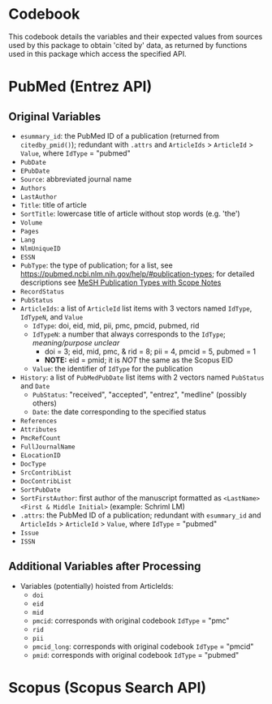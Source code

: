 # Codebook

This codebook details the variables and their expected values from sources used by this package to obtain 'cited by' data, as returned by functions used in this package which access the specified API.

# PubMed (Entrez API)

## Original Variables

- `esummary_id`: the PubMed ID of a publication (returned from `citedby_pmid()`); redundant with `.attrs` and `ArticleIds` > `ArticleId` > `Value`, where `IdType` = "pubmed"
- `PubDate`
- `EPubDate`
- `Source`: abbreviated journal name
- `Authors`
- `LastAuthor`
- `Title`: title of article
- `SortTitle`: lowercase title of article without stop words (e.g. 'the')
- `Volume`
- `Pages`
- `Lang`
- `NlmUniqueID`
- `ESSN`
- `PubType`: the type of publication; for a list, see https://pubmed.ncbi.nlm.nih.gov/help/#publication-types; for detailed descriptions see [MeSH Publication Types with Scope Notes](https://www.nlm.nih.gov/mesh/pubtypes.html)
- `RecordStatus`
- `PubStatus`
- `ArticleIds`: a list of `ArticleId` list items with 3 vectors named `IdType`, `IdTypeN`, and `Value`
    - `IdType`: doi, eid, mid, pii, pmc, pmcid, pubmed, rid
    - `IdTypeN`: a number that always corresponds to the `IdType`; _meaning/purpose unclear_
        - doi = 3; eid, mid, pmc, & rid = 8; pii = 4, pmcid = 5, pubmed = 1
        - **NOTE:** eid = pmid; it is _NOT_ the same as the Scopus EID
    - `Value`: the identifier of `IdType` for the publication
- `History`: a list of `PubMedPubDate` list items with 2 vectors named `PubStatus` and `Date`
    - `PubStatus`: "received", "accepted", "entrez", "medline" (possibly others)
    - `Date`: the date corresponding to the specified status
- `References`
- `Attributes`
- `PmcRefCount`
- `FullJournalName`
- `ELocationID`
- `DocType`
- `SrcContribList`
- `DocContribList`
- `SortPubDate`
- `SortFirstAuthor`: first author of the manuscript formatted as `<LastName> <First & Middle Initial>` (example: Schriml LM)
- `.attrs`: the PubMed ID of a publication; redundant with `esummary_id` and `ArticleIds` > `ArticleId` > `Value`, where `IdType` = "pubmed"
- `Issue`
- `ISSN`


## Additional Variables after Processing

- Variables (potentially) hoisted from ArticleIds:
    - `doi`
    - `eid`
    - `mid`
    - `pmcid`: corresponds with original codebook `IdType` = "pmc"
    - `rid`
    - `pii`
    - `pmcid_long`: corresponds with original codebook `IdType` = "pmcid"
    - `pmid`: corresponds with original codebook `IdType` = "pubmed"


# Scopus (Scopus Search API)
